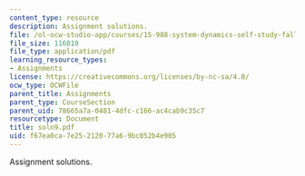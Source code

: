 ```yaml
---
content_type: resource
description: Assignment solutions.
file: /ol-ocw-studio-app/courses/15-988-system-dynamics-self-study-fall-1998-spring-1999/f67ea0ca7e25212077a69bc052b4e905_soln9.pdf
file_size: 116019
file_type: application/pdf
learning_resource_types:
- Assignments
license: https://creativecommons.org/licenses/by-nc-sa/4.0/
ocw_type: OCWFile
parent_title: Assignments
parent_type: CourseSection
parent_uid: 78665a7a-0481-4dfc-c166-ac4cab9c35c7
resourcetype: Document
title: soln9.pdf
uid: f67ea0ca-7e25-2120-77a6-9bc052b4e905
---
```

Assignment solutions.